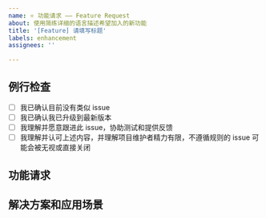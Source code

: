 ```yaml
---
name: ⭐ 功能请求 —— Feature Request
about: 使用简练详细的语言描述希望加入的新功能
title: '[Feature] 请填写标题'
labels: enhancement
assignees: ''

---
```


## 例行检查

+ [ ] 我已确认目前没有类似 issue
+ [ ] 我已确认我已升级到最新版本
+ [ ] 我理解并愿意跟进此 issue，协助测试和提供反馈
+ [ ] 我理解并认可上述内容，并理解项目维护者精力有限，不遵循规则的 issue 可能会被无视或直接关闭

## 功能请求
<!--写一个清晰简洁的描述来表明功能或问题是什么。-->

## 解决方案和应用场景
<!-- 新功能的解决方案和应用场景。-->
